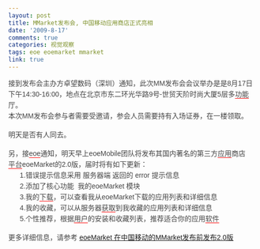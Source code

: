 ```yaml
---
layout: post
title: MMarket发布会, 中国移动应用商店正式亮相
date: '2009-8-17'
comments: true
categories: 视觉观察
tags: eoe eoemarket mmarket
link: true
---
```

<p><span style="border-collapse: separate; color: rgb(0, 0, 0); font-family: Simsun; font-size: medium; font-style: normal; font-variant: normal; font-weight: normal; letter-spacing: normal; line-height: normal; orphans: 2; text-indent: 0px; text-transform: none; white-space: normal; widows: 2; word-spacing: 0px;" class="Apple-style-span"><span style="border-collapse: collapse; color: rgb(68, 68, 68); font-family: Verdana,Helvetica,Arial,sans-serif; font-size: 14px; line-height: 22px; text-align: left;" class="Apple-style-span">接到发布会主办方卓望数码（深圳）通知，此次MM发布会会议举办是是8月17日下午14:30-16:00，地点在北京市东二环光华路9号-世贸天阶时尚大厦5层多<span style="border-bottom: 1px solid rgb(255, 0, 0); word-wrap: break-word; line-height: normal; cursor: pointer; white-space: nowrap;" class="t_tag" onclick="tagshow(event)" href="http://iceskysl.1sters.com/admin/editor/editor/tag.php?name=%E5%8A%9F%E8%83%BD">功能</span>厅。<br style="word-wrap: break-word; line-height: normal;" />
本次MM发布会参与者需要受邀请，参会人员需要持有入场证券，在一楼领取。<br style="word-wrap: break-word; line-height: normal;" />
<br style="word-wrap: break-word; line-height: normal;" />
明天是否有人同去。<br style="word-wrap: break-word; line-height: normal;" />
<br style="word-wrap: break-word; line-height: normal;" />
另，接<span style="border-bottom: 1px solid rgb(255, 0, 0); word-wrap: break-word; line-height: normal; cursor: pointer; white-space: nowrap;" class="t_tag" onclick="tagshow(event)" href="http://iceskysl.1sters.com/admin/editor/editor/tag.php?name=eoe">eoe</span>通知，明天早上eoeMobile团队将发布其国内著名的第三方<span style="border-bottom: 1px solid rgb(255, 0, 0); word-wrap: break-word; line-height: normal; cursor: pointer; white-space: nowrap;" class="t_tag" onclick="tagshow(event)" href="http://iceskysl.1sters.com/admin/editor/editor/tag.php?name=%E5%BA%94%E7%94%A8">应用</span>商店<span style="border-bottom: 1px solid rgb(255, 0, 0); word-wrap: break-word; line-height: normal; cursor: pointer; white-space: nowrap;" class="t_tag" onclick="tagshow(event)" href="http://iceskysl.1sters.com/admin/editor/editor/tag.php?name=%E5%B9%B3%E5%8F%B0">平台</span>eoeMarket的2.0版，届时将有如下更新：<br style="word-wrap: break-word; line-height: normal;" />
&nbsp; &nbsp;&nbsp; &nbsp;1.错误提示信息采用 服务器端 返回的 error 提示信息<br style="word-wrap: break-word; line-height: normal;" />
&nbsp; &nbsp;&nbsp; &nbsp;2.添加了核心功能&nbsp;&nbsp;我的eoeMarket 模块<br style="word-wrap: break-word; line-height: normal;" />
&nbsp; &nbsp;&nbsp; &nbsp;3.我的<span style="border-bottom: 1px solid rgb(255, 0, 0); word-wrap: break-word; line-height: normal; cursor: pointer; white-space: nowrap;" class="t_tag" onclick="tagshow(event)" href="http://iceskysl.1sters.com/admin/editor/editor/tag.php?name=%E4%B8%8B%E8%BD%BD">下载</span>，可以查看我从eoeMarket下载的应用列表和详细信息<br style="word-wrap: break-word; line-height: normal;" />
&nbsp; &nbsp;&nbsp; &nbsp;4.我的收藏，可以从服务器<span style="border-bottom: 1px solid rgb(255, 0, 0); word-wrap: break-word; line-height: normal; cursor: pointer; white-space: nowrap;" class="t_tag" onclick="tagshow(event)" href="http://iceskysl.1sters.com/admin/editor/editor/tag.php?name=%E8%8E%B7%E5%8F%96">获取</span>到我收藏的应用列表和详细信息<br style="word-wrap: break-word; line-height: normal;" />
&nbsp; &nbsp;&nbsp; &nbsp;5.个性推荐，根据<span style="border-bottom: 1px solid rgb(255, 0, 0); word-wrap: break-word; line-height: normal; cursor: pointer; white-space: nowrap;" class="t_tag" onclick="tagshow(event)" href="http://iceskysl.1sters.com/admin/editor/editor/tag.php?name=%E7%94%A8%E6%88%B7">用户</span>的安装和收藏列表，推荐适合你的应用<span style="border-bottom: 1px solid rgb(255, 0, 0); word-wrap: break-word; line-height: normal; cursor: pointer; white-space: nowrap;" class="t_tag" onclick="tagshow(event)" href="http://iceskysl.1sters.com/admin/editor/editor/tag.php?name=%E8%BD%AF%E4%BB%B6">软件</span><br style="word-wrap: break-word; line-height: normal;" />
<br style="word-wrap: break-word; line-height: normal;" />
更多详细信息，请参考 <a href="http://www.eoeandroid.com/viewthread.php?tid=2410">eoeMarket 在中国移动的MMarket发布前发布2.0版 </a><br />
</span></span></p>

